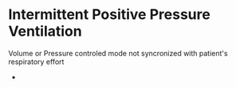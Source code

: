 # Intermittent Positive Pressure Ventilation
Volume or Pressure controled mode not syncronized with patient's respiratory effort

- 